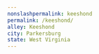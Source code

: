 ```yaml
---
﻿nonslashpermalink: keeshond
permalink: /keeshond/
alley: Keeshond
city: Parkersburg
state: West Virginia
---
```

